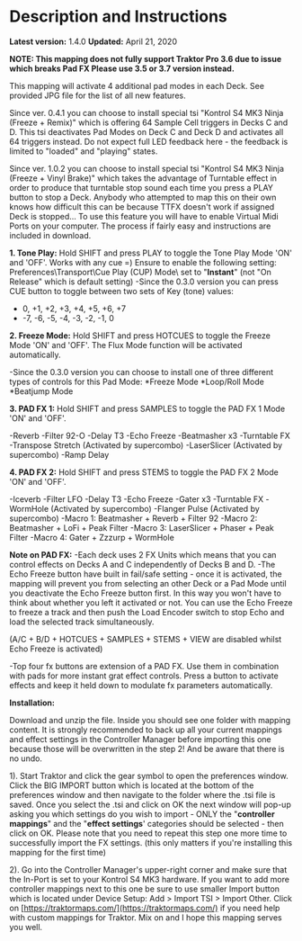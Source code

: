 # Description and Instructions
**Latest version:** 1.4.0
**Updated:** April 21, 2020

**NOTE: This mapping does not fully support Traktor Pro 3.6 due to issue which breaks Pad FX Please use 3.5 or 3.7 version instead.**


This mapping will activate 4 additional pad modes in each Deck. See provided JPG file for the list of all new features.

Since ver. 0.4.1 you can choose to install special tsi "Kontrol S4 MK3 Ninja (Freeze + Remix)" which is offering 64 Sample Cell triggers in Decks C and D. This tsi deactivates Pad Modes on Deck C and Deck D and activates all 64 triggers instead. Do not expect full LED feedback here - the feedback is limited to "loaded" and "playing" states. 

Since ver. 1.0.2 you can choose to install special tsi "Kontrol S4 MK3 Ninja (Freeze + Vinyl Brake)" which takes the advantage of Turntable effect in order to produce that turntable stop sound each time you press a PLAY button to stop a Deck. Anybody who attempted to map this on their own knows how difficult this can be because TTFX doesn't work if assigned Deck is stopped... To use this feature you will have to enable Virtual Midi Ports on your computer. The process if fairly easy and instructions are included in download.

**1. Tone Play:** Hold SHIFT and press PLAY to toggle the Tone Play Mode 'ON' and 'OFF'. Works with any cue =)
Ensure to enable the following setting: Preferences\Transport\Cue Play (CUP) Mode\ set to "**Instant**" (not "On Release" which is default setting)
-Since the 0.3.0 version you can press CUE button to toggle between two sets of Key (tone) values:

  * 0, +1, +2, +3, +4, +5, +6, +7
  * -7, -6, -5, -4, -3, -2, -1, 0

**2. Freeze Mode:** Hold SHIFT and press HOTCUES to toggle the Freeze Mode 'ON' and 'OFF'. The Flux Mode function will be activated automatically.

-Since the 0.3.0 version you can choose to install one of three different types of controls for this Pad Mode:
  *Freeze Mode
  *Loop/Roll Mode
  *Beatjump Mode


**3. PAD FX 1:** Hold SHIFT and press SAMPLES to toggle the PAD FX 1 Mode 'ON' and 'OFF'.

-Reverb
-Filter 92-O
-Delay T3
-Echo Freeze
-Beatmasher x3
-Turntable FX
-Transpose Stretch (Activated by supercombo)
-LaserSlicer (Activated by supercombo)
-Ramp Delay

**4. PAD FX 2:** Hold SHIFT and press STEMS to toggle the PAD FX 2 Mode 'ON' and 'OFF'. 

-Iceverb
-Filter LFO
-Delay T3
-Echo Freeze
-Gater x3
-Turntable FX
-WormHole (Activated by supercombo)
-Flanger Pulse (Activated by supercombo)
-Macro 1: Beatmasher + Reverb + Filter 92
-Macro 2: Beatmasher + LoFi + Peak Filter
-Macro 3: LaserSlicer + Phaser + Peak Filter
-Macro 4: Gater + Zzzurp + WormHole


**Note on PAD FX:**
-Each deck uses 2 FX Units which means that you can control effects on Decks A and C independently of Decks B and D.
-The Echo Freeze button have built in fail/safe setting - once it is activated, the mapping will prevent you from selecting an other Deck or a Pad Mode until you deactivate the Echo Freeze button first. In this way you won't have to think about whether you left it activated or not. You can use the Echo Freeze to freeze a track and then push the Load Encoder switch to stop Echo and load the selected track simultaneously.

(A/C + B/D + HOTCUES + SAMPLES + STEMS + VIEW are disabled whilst Echo Freeze is activated)

-Top four fx buttons are extension of a PAD FX. Use them in combination with pads for more instant grat effect controls. Press a button to activate effects and keep it held down to modulate fx parameters automatically.

**Installation:**

Download and unzip the file. Inside you should see one folder with mapping content. It is strongly recommended to back up all your current mappings and effect settings in the Controller Manager before importing this one because those will be overwritten in the step 2! And be aware that there is no undo.  

1). Start Traktor and click the gear symbol to open the preferences window. Click the BIG IMPORT button which is located at the bottom of the preferences window and then navigate to the folder where the .tsi file is saved. Once you select the .tsi and click on OK the next window will pop-up asking you which settings do you wish to import - ONLY the "**controller mappings**" and the "**effect settings**' categories should be selected - then click on OK. Please note that you need to repeat this step one more time to successfully import the FX settings. (this only matters if you're installing this mapping for the first time)

2). Go into the Controller Manager's upper-right corner and make sure that the In-Port is set to your Kontrol S4 MK3 hardware.
If you want to add more controller mappings next to this one be sure to use smaller Import button which is located under Device Setup: Add > Import TSI > Import Other.
Click on [https://traktormaps.com/](https://traktormaps.com/) if you need help with custom mappings for Traktor.
Mix on and I hope this mapping serves you well.